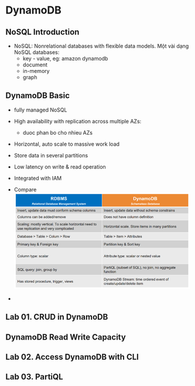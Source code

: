 # DynamoDB

## NoSQL Introduction

+ NoSQL: Nonrelational databases with flexible data models. Một vài dạng NoSQL databases:
    - key - value, eg: amazon dynamodb
    - document
    - in-memory
    - graph


## DynamoDB Basic

+ fully managed NoSQL 
+ High availability with replication across multiple AZs:  
    - duoc phan bo cho nhieu AZs
+ Horizontal, auto scale to massive work load
+ Store data in several partitions
+ Low latency on write & read operation 
+ Integrated with IAM    

+ Compare 
![rdbms_dynamodb](./figures/rdbms_dynamodb.PNG)

+ 

## Lab 01. CRUD in DynamoDB

## DynamoDB Read Write Capacity

## Lab 02. Access DynamoDB with CLI

## Lab 03. PartiQL
